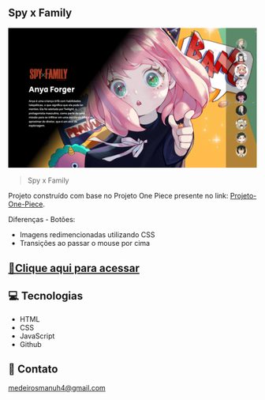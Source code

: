 ## Spy x Family 

![preview](./github/preview.png)

> Spy x Family

Projeto construído com base no Projeto One Piece presente no link:   [Projeto-One-Piece](https://github.com/manusogari/Projeto-One-Piece).

Diferenças - Botões:
- Imagens redimencionadas utilizando CSS
- Transições ao passar o mouse por cima

## [🔗Clique aqui para acessar](https://manusogari.github.io/Spy-x-Family/)

## 💻 Tecnologias
- HTML
- CSS
- JavaScript
- Github

## 📧 Contato

medeirosmanuh4@gmail.com
